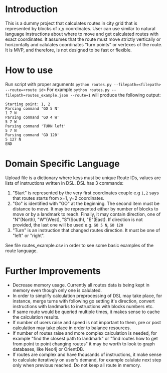 
Introduction
============
This is a dummy project that calculates routes in city grid that is represented by blocks of x,y coordinates.
User can use similar to natural language instructions about where to move and get calculated routes with exact coordinates.
It assumes that the route must move strictly vertically or horizontally and calulates coordinates "turn points" or vertexes of the route.
It is MVP, and therefore, is not designed to be fast or flexible. 


How to use
==========
Run script with proper arguments `python routes.py --filepath=<filepath> --route=<route id>`
For example  `python routes.py --filepath=routes_example.json --route=1` will produce the following output:

````
Starting point: 1, 2
Parsing command 'GO 5 N'
1 7 N
Parsing command 'GO 4 W'
5 7 W
Parsing command 'TURN left'
5 7 N
Parsing command 'GO 120'
5 127 N
END

````

Domain Specific Language
========================
Upload file is a dictionary where keys must be unique Route IDs, 
values are lists of instructions written in DSL. 
DSL has 3 commands:
1. "Start" is represented by the very first coordinates couple e.g `1,2` says that routes starts from x=1, y=2 coordinates.
2. "Go" is identified with "GO" at the beginning. The second item must be distance to move. It may be represented either 
by number of blocks to move or by a landmark to reach. Finally, it may contain direction, one of "N"(North), "W"(West), "S"(South), "E"(East).
If direction is not provided, the last one will be used e.g. ``GO 5 N``, `GO 120`
3. "Turn" is an instruction that changed routes direction. It must be one of "left" or "right". 

See file routes_example.csv in order to see some basic examples of the route language.

Further Improvements
====================
- Decrease memory usage. Currently all routes data is being kept in memory even though only one is calulated.
- In order to simplify calculation preprocessing of DSL may take place, for instance, merge turns with following go setting it's direction,
convert instructions with landmarks to instructions with blocks numbers etc. 
- If same route would be queried multiple times, it makes sense to cache the calculation results.
- If number of users raise and speed is not important to them, pre or post calculation may take place in order to balance resources.
- If number of routes raise and more complex calculation is needed, for example "find the closest path to landmark" or 
"find routes how to get from point to point changing routes" it may be worth to look to graph databases, like Neo4j or OrientDB.
- If routes are complex and have thousands of instructions, it make sense to calculate iteratively on user's demand, 
for example calulate next step only when previous reached. Do not keep all route in memory.
  

 